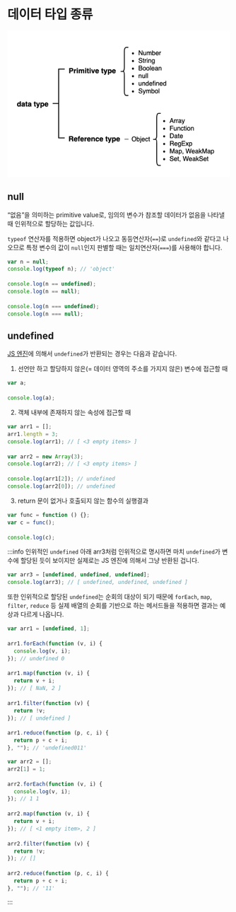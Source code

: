 # 데이터 타입 종류

![데이터 타입 종류](../image/%EB%8D%B0%EC%9D%B4%ED%84%B0_%ED%83%80%EC%9E%85_%EC%A2%85%EB%A5%98.png)

## null

“없음”을 의미하는 primitive value로, 임의의 변수가 참조할 데이터가 없음을 나타낼 때 인위적으로 할당하는 값입니다.

`typeof` 연산자를 적용하면 object가 나오고 동등연산자(`==`)로 `undefined`와 같다고 나오므로 특정 변수의 값이 `null`인지 판별할 때는 일치연산자(`===`)를 사용해야 합니다.

```js
var n = null;
console.log(typeof n); // 'object'

console.log(n == undefined);
console.log(n == null);

console.log(n === undefined);
console.log(n === null);
```

## undefined

[JS 엔진](../../../posts/browser/browser_runtime/%EB%B8%8C%EB%9D%BC%EC%9A%B0%EC%A0%80_%EB%9F%B0%ED%83%80%EC%9E%84_%EA%B5%AC%EC%A1%B0.md)에 의해서 `undefined`가 반환되는 경우는 다음과 같습니다.

1. 선언만 하고 할당하지 않은(= 데이터 영역의 주소를 가지지 않은) 변수에 접근할 때

```js
var a;

console.log(a);
```

2. 객체 내부에 존재하지 않는 속성에 접근할 때

```js
var arr1 = [];
arr1.length = 3;
console.log(arr1); // [ <3 empty items> ]

var arr2 = new Array(3);
console.log(arr2); // [ <3 empty items> ]

console.log(arr1[2]); // undefined
console.log(arr2[0]); // undefined
```

3. return 문이 없거나 호출되지 않는 함수의 실행결과

```js
var func = function () {};
var c = func();

console.log(c);
```

:::info 인위적인 `undefined`
아래 arr3처럼 인위적으로 명시하면 마치 `undefined`가 변수에 할당된 듯이 보이지만 실제로는 JS 엔진에 의해서 그냥 반환된 겁니다.

```js
var arr3 = [undefined, undefined, undefined];
console.log(arr3); // [ undefined, undefined, undefined ]
```

또한 인위적으로 할당된 `undefined`는 순회의 대상이 되기 때문에 `forEach`, `map`, `filter`, `reduce` 등 실제 배열의 순회를 기반으로 하는 메서드들을 적용하면 결과는 예상과 다르게 나옵니다.

```js
var arr1 = [undefined, 1];

arr1.forEach(function (v, i) {
  console.log(v, i);
}); // undefined 0

arr1.map(function (v, i) {
  return v + i;
}); // [ NaN, 2 ]

arr1.filter(function (v) {
  return !v;
}); // [ undefined ]

arr1.reduce(function (p, c, i) {
  return p + c + i;
}, ""); // 'undefined011'
```

```js
var arr2 = [];
arr2[1] = 1;

arr2.forEach(function (v, i) {
  console.log(v, i);
}); // 1 1

arr2.map(function (v, i) {
  return v + i;
}); // [ <1 empty item>, 2 ]

arr2.filter(function (v) {
  return !v;
}); // []

arr2.reduce(function (p, c, i) {
  return p + c + i;
}, ""); // '11'
```

:::
